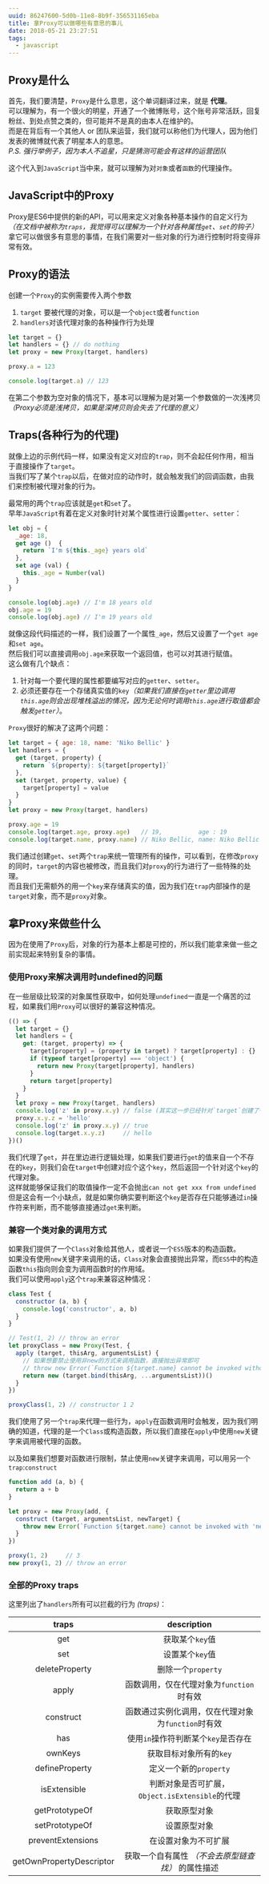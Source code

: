 ```yaml
---
uuid: 86247600-5d0b-11e8-8b9f-356531165eba
title: 拿Proxy可以做哪些有意思的事儿
date: 2018-05-21 23:27:51
tags:
  - javascript
---
```


>

<!-- more -->

## Proxy是什么

首先，我们要清楚，`Proxy`是什么意思，这个单词翻译过来，就是 **代理**。  
可以理解为，有一个很火的明星，开通了一个微博账号，这个账号非常活跃，回复粉丝、到处点赞之类的，但可能并不是真的由本人在维护的。  
而是在背后有一个其他人 or 团队来运营，我们就可以称他们为代理人，因为他们发表的微博就代表了明星本人的意思。  
*P.S. 强行举例子，因为本人不追星，只是猜测可能会有这样的运营团队*

这个代入到`JavaScript`当中来，就可以理解为对`对象`或者`函数`的代理操作。

## JavaScript中的Proxy

Proxy是ES6中提供的新的API，可以用来定义对象各种基本操作的自定义行为  
*（在文档中被称为`traps`，我觉得可以理解为一个针对各种属性`get`、`set`的钩子）*  
拿它可以做很多有意思的事情，在我们需要对一些对象的行为进行控制时将变得非常有效。  

## Proxy的语法

创建一个`Proxy`的实例需要传入两个参数  
1. `target`  要被代理的对象，可以是一个`object`或者`function`  
2. `handlers`对该代理对象的各种操作行为处理  

```javascript
let target = {}
let handlers = {} // do nothing
let proxy = new Proxy(target, handlers)

proxy.a = 123

console.log(target.a) // 123
```
在第二个参数为空对象的情况下，基本可以理解为是对第一个参数做的一次浅拷贝  
*（Proxy必须是浅拷贝，如果是深拷贝则会失去了代理的意义）*  

## Traps(各种行为的代理)

就像上边的示例代码一样，如果没有定义对应的`trap`，则不会起任何作用，相当于直接操作了`target`。  
当我们写了某个`trap`以后，在做对应的动作时，就会触发我们的回调函数，由我们来控制被代理对象的行为。  

最常用的两个`trap`应该就是`get`和`set`了。  
早年`JavaScript`有着在定义对象时针对某个属性进行设置`getter`、`setter`：  
```javascript
let obj = {
  _age: 18,
  get age ()  {
    return `I'm ${this._age} years old`
  },
  set age (val) {
    this._age = Number(val)
  }
}

console.log(obj.age) // I'm 18 years old
obj.age = 19
console.log(obj.age) // I'm 19 years old
```
就像这段代码描述的一样，我们设置了一个属性`_age`，然后又设置了一个`get age`和`set age`。  
然后我们可以直接调用`obj.age`来获取一个返回值，也可以对其进行赋值。  
这么做有几个缺点：
1. 针对每一个要代理的属性都要编写对应的`getter`、`setter`。  
2. 必须还要存在一个存储真实值的`key`*（如果我们直接在`getter`里边调用`this.age`则会出现堆栈溢出的情况，因为无论何时调用`this.age`进行取值都会触发`getter`）*。  

`Proxy`很好的解决了这两个问题：
```javascript
let target = { age: 18, name: 'Niko Bellic' }
let handlers = {
  get (target, property) {
    return `${property}: ${target[property]}`
  },
  set (target, property, value) {
    target[property] = value
  }
}
let proxy = new Proxy(target, handlers)

proxy.age = 19
console.log(target.age, proxy.age)   // 19,          age : 19
console.log(target.name, proxy.name) // Niko Bellic, name: Niko Bellic
```
我们通过创建`get`、`set`两个`trap`来统一管理所有的操作，可以看到，在修改`proxy`的同时，`target`的内容也被修改，而且我们对`proxy`的行为进行了一些特殊的处理。  
而且我们无需额外的用一个`key`来存储真实的值，因为我们在`trap`内部操作的是`target`对象，而不是`proxy`对象。

## 拿Proxy来做些什么

因为在使用了`Proxy`后，对象的行为基本上都是可控的，所以我们能拿来做一些之前实现起来特别复杂的事情。

### 使用Proxy来解决调用时undefined的问题

在一些层级比较深的对象属性获取中，如何处理`undefined`一直是一个痛苦的过程，如果我们用`Proxy`可以很好的兼容这种情况。
```javascript
(() => {
  let target = {}
  let handlers = {
    get: (target, property) => {
      target[property] = (property in target) ? target[property] : {}
      if (typeof target[property] === 'object') {
        return new Proxy(target[property], handlers)
      }
      return target[property]
    }
  }
  let proxy = new Proxy(target, handlers)
  console.log('z' in proxy.x.y) // false (其实这一步已经针对`target`创建了一个x.y的属性)
  proxy.x.y.z = 'hello'
  console.log('z' in proxy.x.y) // true
  console.log(target.x.y.z)     // hello
})()
```
我们代理了`get`，并在里边进行逻辑处理，如果我们要进行`get`的值来自一个不存在的`key`，则我们会在`target`中创建对应个这个`key`，然后返回一个针对这个`key`的代理对象。  
这样就能够保证我们的取值操作一定不会抛出`can not get xxx from undefined`  
但是这会有一个小缺点，就是如果你确实要判断这个`key`是否存在只能够通过`in`操作符来判断，而不能够直接通过`get`来判断。  

### 兼容一个类对象的调用方式

如果我们提供了一个`Class`对象给其他人，或者说一个`ES5`版本的构造函数。  
如果没有使用`new`关键字来调用的话，`Class`对象会直接抛出异常，而`ES5`中的构造函数`this`指向则会变为调用函数时的作用域。  
我们可以使用`apply`这个`trap`来兼容这种情况：
```javascript
class Test {
  constructor (a, b) {
    console.log('constructor', a, b)
  }
}

// Test(1, 2) // throw an error
let proxyClass = new Proxy(Test, {
  apply (target, thisArg, argumentsList) {
    // 如果想要禁止使用非new的方式来调用函数，直接抛出异常即可
    // throw new Error(`Function ${target.name} cannot be invoked without 'new'`)
    return new (target.bind(thisArg, ...argumentsList))()
  }
})

proxyClass(1, 2) // constructor 1 2
```

我们使用了另一个`trap`来代理一些行为，`apply`在函数调用时会触发，因为我们明确的知道，代理的是一个`Class`或构造函数，所以我们直接在`apply`中使用`new`关键字来调用被代理的函数。

以及如果我们想要对函数进行限制，禁止使用`new`关键字来调用，可以用另一个`trap`:`construct`

```javascript
function add (a, b) {
  return a + b
}

let proxy = new Proxy(add, {
  construct (target, argumentsList, newTarget) {
    throw new Error(`Function ${target.name} cannot be invoked with 'new'`)
  }
})

proxy(1, 2)     // 3
new proxy(1, 2) // throw an error
```

### 全部的Proxy traps

这里列出了`handlers`所有可以拦截的行为 *(traps)*：  

traps|description
:-:|:-:
get|获取某个`key`值
set|设置某个`key`值
deleteProperty|删除一个`property`
apply|函数调用，仅在代理对象为`function`时有效
construct|函数通过实例化调用，仅在代理对象为`function`时有效
has|使用`in`操作符判断某个`key`是否存在
ownKeys|获取目标对象所有的`key`
defineProperty|定义一个新的`property`
isExtensible|判断对象是否可扩展，`Object.isExtensible`的代理
getPrototypeOf|获取原型对象
setPrototypeOf|设置原型对象
preventExtensions|在设置对象为不可扩展
getOwnPropertyDescriptor|获取一个自有属性 *（不会去原型链查找）* 的属性描述




<!--
## 为什么要使用Proxy

## 怎么使用Proxy

## 如何做一些有意思的事情 -->

<!--
## Proxy都能做什么

这里列出了`handlers`所有可以拦截的行为 *(被称为traps)*：  

traps|description
:-:|:-:
get|获取某个`key`值
set|设置某个`key`值
deleteProperty|删除一个`property`
apply|函数调用，仅在代理对象为`function`时有效
construct|函数通过实例化调用，仅在代理对象为`function`时有效
has|使用`in`操作符判断某个`key`是否存在
ownKeys|获取目标对象所有的`key`
defineProperty|定义一个新的`property`
isExtensible|判断对象是否可扩展，`Object.isExtensible`的代理
getPrototypeOf|获取原型对象
setPrototypeOf|设置原型对象
preventExtensions|在设置对象为不可扩展
getOwnPropertyDescriptor|获取一个自有属性 *（不会去原型链查找）* 的属性描述 -->
